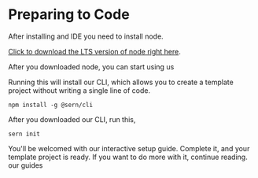 
# Preparing to Code

After installing and IDE you need to install node.

[Click to download the LTS version of node right here](https://nodejs.org/en/download/).

After you downloaded node, you can start using us

Running this will install our CLI, which allows you to create a template project without writing a single line of code.
```shell
npm install -g @sern/cli
```

After you downloaded our CLI, run this,
```shell
sern init
```
You'll be welcomed with our interactive setup guide. Complete it, and your template project is ready. If you want to do more with it, continue reading. our guides
